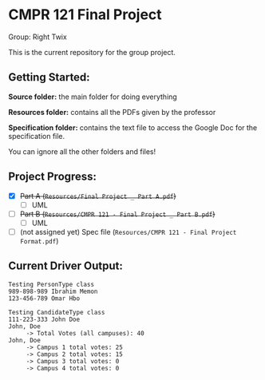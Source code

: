# CMPR 121 Final Project

Group: Right Twix

This is the current repository for the group project.

## Getting Started:

**Source folder:** the main folder for doing everything

**Resources folder:** contains all the PDFs given by the professor

**Specification folder:** contains the text file to access the Google Doc for the specification file. 

You can ignore all the other folders and files!

## Project Progress:
- [x] ~~Part A (`Resources/Final Project _ Part A.pdf`)~~
  - [ ] UML
- [ ] ~~Part B (`Resources/CMPR 121 - Final Project _ Part B.pdf`)~~
  - [ ] UML
- [ ] (not assigned yet) Spec file (`Resources/CMPR 121 - Final Project Format.pdf`)

## Current Driver Output:
```
Testing PersonType class
989-898-989 Ibrahim Memon
123-456-789 Omar Hbo

Testing CandidateType class
111-223-333 John Doe
John, Doe
     -> Total Votes (all campuses): 40
John, Doe
     -> Campus 1 total votes: 25
     -> Campus 2 total votes: 15
     -> Campus 3 total votes: 0
     -> Campus 4 total votes: 0
```
